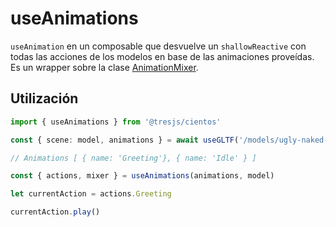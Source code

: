 # useAnimations <Badge type="warning" text="^1.5.0" />

`useAnimation` en un composable que desvuelve un `shallowReactive` con todas las acciones de los modelos en base de las animaciones proveídas. Es un wrapper sobre la clase [AnimationMixer](https://threejs.org/docs/#api/en/animation/AnimationMixer).

<StackBlitzEmbed projectId="tresjs-use-animations" />

## Utilización

```ts
import { useAnimations } from '@tresjs/cientos'

const { scene: model, animations } = await useGLTF('/models/ugly-naked-bunny.gltf')

// Animations [ { name: 'Greeting'}, { name: 'Idle' } ]

const { actions, mixer } = useAnimations(animations, model)

let currentAction = actions.Greeting

currentAction.play()
```
